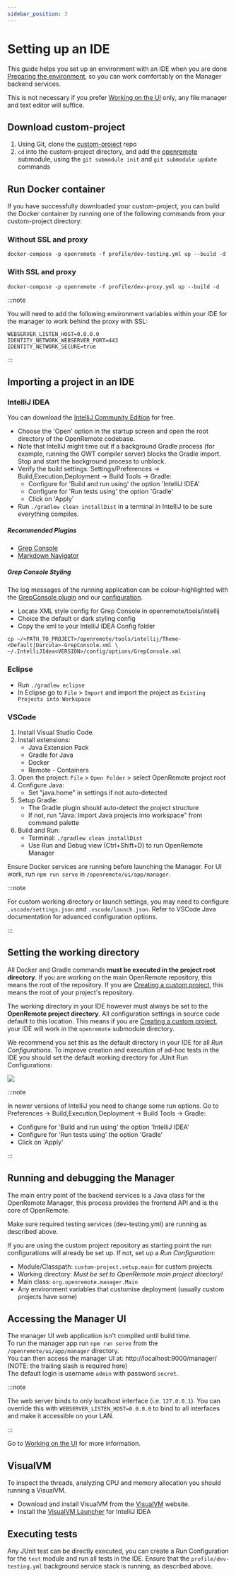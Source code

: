 ```yaml
---
sidebar_position: 3
---
```


# Setting up an IDE

This guide helps you set up an environment with an IDE when you are done [Preparing the environment](preparing-the-environment.md), so you can work comfortably on the Manager backend services.

This is not necessary if you prefer [Working on the UI](working-on-ui-and-apps.md) only, any file manager and text editor will suffice.

## Download custom-project
 
1. Using Git, clone the [custom-project](https://github.com/openremote/custom-project) repo
2. `cd` into the custom-project directory, and add the [openremote](https://github.com/openremote/openremote) submodule, using the `git submodule init` and `git submodule update` commands

## Run Docker container

If you have successfully downloaded your custom-project, you can build the Docker container by running one of the following commands from your custom-project directory:

### Without SSL and proxy

```shell
docker-compose -p openremote -f profile/dev-testing.yml up --build -d
```

### With SSL and proxy

```shell
docker-compose -p openremote -f profile/dev-proxy.yml up --build -d
```

:::note

You will need to add the following environment variables within your IDE for the manager to work behind the proxy with SSL:

```shell
WEBSERVER_LISTEN_HOST=0.0.0.0
IDENTITY_NETWORK_WEBSERVER_PORT=443
IDENTITY_NETWORK_SECURE=true
```

:::

## Importing a project in an IDE

### IntelliJ IDEA

You can download the [IntelliJ Community Edition](https://www.jetbrains.com/idea/download/) for free.

- Choose the 'Open' option in the startup screen and open the root directory of the OpenRemote codebase.
- Note that IntelliJ might time out if a background Gradle process (for example, running the GWT compiler server) blocks the Gradle import. Stop and start the background process to unblock.
- Verify the build settings: Settings/Preferences -> Build,Execution,Deployment -> Build Tools -> Gradle:
  - Configure for 'Build and run using' the option 'IntelliJ IDEA'
  - Configure for 'Run tests using' the option 'Gradle'
  - Click on 'Apply'
- Run `./gradlew clean installDist` in a terminal in IntelliJ to be sure everything compiles.

##### Recommended Plugins

- [Grep Console](https://plugins.jetbrains.com/plugin/7125-grep-console)
- [Markdown Navigator](https://plugins.jetbrains.com/plugin/7896-markdown-navigator)

##### Grep Console Styling

The log messages of the running application can be colour-highlighted with the [GrepConsole plugin](https://plugins.jetbrains.com/plugin/7125-grep-console) and our [configuration](https://github.com/openremote/openremote/tree/master/tools/intellij).

- Locate XML style config for Grep Console in openremote/tools/intellij
- Choice the default or dark styling config
- Copy the xml to your IntelliJ IDEA Config folder 

```shell
cp ~/<PATH_TO_PROJECT>/openremote/tools/intellij/Theme-<Default|Darcula>-GrepConsole.xml \
~/.IntelliJIdea<VERSION>/config/options/GrepConsole.xml
```

### Eclipse

- Run `./gradlew eclipse`
- In Eclipse go to `File` > `Import` and import the project as `Existing Projects into Workspace`

### VSCode

1. Install Visual Studio Code.
2. Install extensions:
    - Java Extension Pack
    - Gradle for Java
    - Docker
    - Remote - Containers
3. Open the project: `File` > `Open Folder` > select OpenRemote project root
4. Configure Java:
    - Set "java.home" in settings if not auto-detected
5. Setup Gradle:
    - The Gradle plugin should auto-detect the project structure
    - If not, run "Java: Import Java projects into workspace" from command palette
6. Build and Run:
    - Terminal: `./gradlew clean installDist`
    - Use Run and Debug view (Ctrl+Shift+D) to run OpenRemote Manager


Ensure Docker services are running before launching the Manager. For UI work, run `npm run serve` in `/openremote/ui/app/manager`.

:::note

For custom working directory or launch settings, you may need to configure `.vscode/settings.json` and `.vscode/launch.json`. Refer to VSCode Java documentation for advanced configuration options.

:::

## Setting the working directory

All Docker and Gradle commands **must be executed in the project root directory**. If you are working on the main OpenRemote repository, this means the root of the repository. If you are [Creating a custom project](creating-a-custom-project.md), this means the root of your project's repository.

The working directory in your IDE however must always be set to the **OpenRemote project directory**. All configuration settings in source code default to this location. This means if you are [Creating a custom project](creating-a-custom-project.md), your IDE will work in the `openremote` submodule directory.

We recommend you set this as the default directory in your IDE for all *Run Configurations*. To improve creation and execution of ad-hoc tests in the IDE you should set the default working directory for JUnit Run Configurations:

![](img/intellij-run-configuration-default-settings.png)

:::note

In newer versions of IntelliJ you need to change some run options. Go to Preferences -> Build,Execution,Deployment -> Build Tools -> Gradle:
- Configure for 'Build and run using' the option 'IntelliJ IDEA'
- Configure for 'Run tests using' the option 'Gradle'
- Click on 'Apply'

:::

## Running and debugging the Manager

The main entry point of the backend services is a Java class for the OpenRemote Manager, this process provides the frontend API and is the core of OpenRemote.

Make sure required testing services (dev-testing.yml) are running as described above.

If you are using the custom project repository as starting point the run configurations will already be set up. If not, set up a *Run Configuration*:

- Module/Classpath: `custom-project.setup.main` for custom projects
- Working directory: *Must be set to OpenRemote main project directory!*
- Main class: `org.openremote.manager.Main`
- Any environment variables that customise deployment (usually custom projects have some)

## Accessing the Manager UI

The manager UI web application isn't compiled until build time. \
To run the manager app run `npm run serve` from the `/openremote/ui/app/manager` directory.\
You can then access the manager UI at: http://localhost:9000/manager/ (NOTE: the trailing slash is required here) \
The default login is username `admin` with password `secret`.


:::note

The web server binds to only localhost interface (i.e. `127.0.0.1`). You can override this with `WEBSERVER_LISTEN_HOST=0.0.0.0` to bind to all interfaces and make it accessible on your LAN.

:::

Go to [Working on the UI](working-on-ui-and-apps.md#working-on-an-app-eg-manager-ui) for more information.

## VisualVM

To inspect the threads, analyzing CPU and memory allocation you should running a VisualVM.

- Download and install VisualVM from the [VisualVM](https://visualvm.github.io/) website.
- Install the [VisualVM Launcher](https://plugins.jetbrains.com/plugin/7115-visualvm-launcher) for IntelliJ IDEA

## Executing tests

Any JUnit test can be directly executed, you can create a Run Configuration for the `test` module and run all tests in the IDE. Ensure that the `profile/dev-testing.yml` background service stack is running, as described above.
